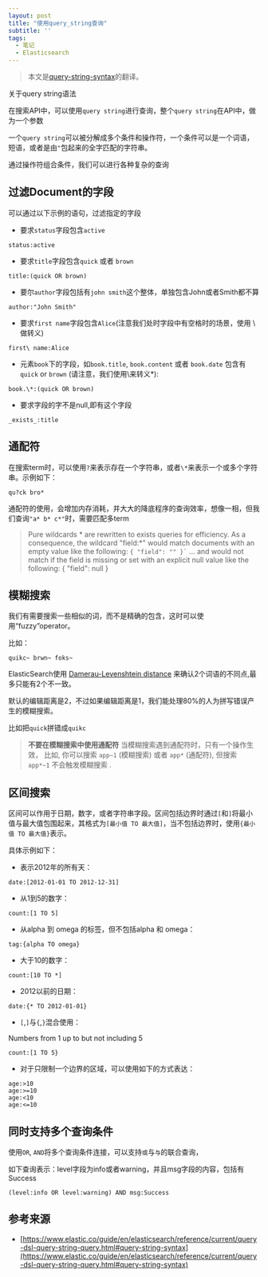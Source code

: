 ```yaml
---
layout: post
title: "使用query_string查询"
subtitle: ''
tags:
  - 笔记 
  - Elasticsearch
---
```


> 本文是[query-string-syntax](https://www.elastic.co/guide/en/elasticsearch/reference/current/query-dsl-query-string-query.html#query-string-syntax)的翻译。

关于query string语法

在搜索API中，可以使用`query string`进行查询，整个`query string`在API中，做为一个参数

一个`query string`可以被分解成多个条件和操作符，一个条件可以是一个词语，短语，或者是由`"`包起来的全字匹配的字符串。

通过操作符组合条件，我们可以进行各种复杂的查询


## 过滤Document的字段

可以通过以下示例的语句，过滤指定的字段

- 要求`status`字段包含`active`

```
status:active
```

- 要求`title`字段包含`quick` 或者 `brown`

```
title:(quick OR brown)
```

- 要尔`author`字段包括有`john smith`这个整体，单独包含John或者Smith都不算

```
author:"John Smith"
```

- 要求`first name`字段包含`Alice`(注意我们处时字段中有空格时的场景，使用 \ 做转义)

```
first\ name:Alice
```

- 元素`book`下的字段，如`book.title`, `book.content` 或者 `book.date` 包含有 `quick` or `brown` (请注意，我们使用\来转义\*):

```
book.\*:(quick OR brown)
```

- 要求字段的字不是null,即有这个字段

```
_exists_:title
```

## 通配符

在搜索term时，可以使用`?`来表示存在一个字符串，或者`\*`来表示一个或多个字符串。示例如下：

```
qu?ck bro*
```

通配符的使用，会增加内存消耗，并大大的降底程序的查询效率，想像一相，但我们查询`"a* b* c*"`时，需要匹配多term


> Pure wildcards \* are rewritten to exists queries for efficiency. As a consequence, the wildcard "field:*" would match documents with an empty value like the following:
``
{
  "field": ""
}`
``
... and would not match if the field is missing or set with an explicit null value like the following:
{
  "field": null
}

## 模糊搜索 

我们有需要搜索一些相似的词，而不是精确的包含，这时可以使用“fuzzy”operator。

比如：

```
quikc~ brwn~ foks~
```

ElasticSearch使用 [Damerau-Levenshtein distance](https://en.wikipedia.org/wiki/Damerau-Levenshtein_distance) 来确认2个词语的不同点,最多只能有2个不一致。

默认的编辑距离是2，不过如果编辑距离是1，我们能处理80%的人为拼写错误产生的模糊搜索。

比如把`quick`拼错成`quikc`


> **不要在模糊搜索中使用通配符**
当模糊搜索遇到通配符时，只有一个操作生效， 比如, 你可以搜索  `app~1` (模糊搜索) 或者 `app*` (通配符), 但搜索  `app*~1` 不会触发模糊搜索 .

## 区间搜索

区间可以作用于日期，数字，或者字符串字段。区间包括边界时通过`[`和`]`将最小值与最大值包围起来，其格式为`[最小值 TO 最大值]`，当不包括边界时，使用`{最小值 TO 最大值}`表示。

具体示例如下：

- 表示2012年的所有天：

```
date:[2012-01-01 TO 2012-12-31]
```

- 从1到5的数字：

```
count:[1 TO 5]
```

- 从alpha 到 omega 的标签，但不包括alpha 和 omega：

```
tag:{alpha TO omega}
```

- 大于10的数字：

```
count:[10 TO *]
```

- 2012以前的日期：

```
date:{* TO 2012-01-01}
```

- `[`,`]`与`{`,`}`混合使用：

Numbers from 1 up to but not including 5

```
count:[1 TO 5}
```

- 对于只限制一个边界的区域，可以使用如下的方式表达：

```
age:>10
age:>=10
age:<10
age:<=10
```

## 同时支持多个查询条件

使用`OR`, `AND`将多个查询条件连接，可以支持`或`与`与`的联合查询，

如下查询表示：level字段为info或者warning，并且msg字段的内容，包括有Success

```
(level:info OR level:warning) AND msg:Success
```



## 参考来源

- [https://www.elastic.co/guide/en/elasticsearch/reference/current/query-dsl-query-string-query.html#query-string-syntax](https://www.elastic.co/guide/en/elasticsearch/reference/current/query-dsl-query-string-query.html#query-string-syntax)
